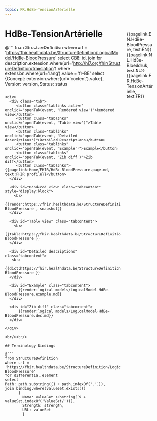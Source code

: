 ```yaml
---
topic: FR.HdBe-TensionArtérielle
---
```


<div style="float:right;width:85px;padding:10px;margin:10">
<p>{{pagelink:EN.HdBe-BloodPressure, text:EN}}  {{pagelink:NL.HdBe-Bloeddruk, text:NL}}  {{pagelink:FR.HdBe-TensionArtérielle, text:FR}}<p>
</div>

# HdBe-TensionArtérielle



@```
from StructureDefinition
where url = 'https://fhir.healthdata.be/StructureDefinition/LogicalModel/HdBe-BloodPressure'
select 
CBB: id,
join for description.extension.where(url='http://hl7.org/fhir/StructureDefinition/translation') where extension.where(url='lang').value = 'fr-BE' select {Concept: extension.where(url='content').value}, 
Version: version,
Status: status
```

<div>
  <div class="tab">
     <button class="tablinks active" onclick="openTab(event, 'Rendered view')">Rendered view</button>
     <button class="tablinks" onclick="openTab(event, 'Table view')">Table view</button>
     <button class="tablinks" onclick="openTab(event, 'Detailed descriptions')">Detailed Descriptions</button>
     <button class="tablinks" onclick="openTab(event, 'Example')">Example</button>
     <button class="tablinks" onclick="openTab(event, 'Zib diff')">Zib diff</button>
     <button class="tablinks">{{pagelink:Home/FHIR/HdBe-BloodPressure.page.md, text:FHIR profile}}</button>
  </div>

  <div id="Rendered view" class="tabcontent" style="display:block">
    <br>
      {{render:https://fhir.healthdata.be/StructureDefinition/LogicalModel/HdBe-BloodPressure , snapshot}}
  </div>

  <div id="Table view" class="tabcontent">
    <br>
      {{table:https://fhir.healthdata.be/StructureDefinition/LogicalModel/HdBe-BloodPressure }}
  </div>

  <div id="Detailed descriptions" class="tabcontent">
   <br>
      {{dict:https://fhir.healthdata.be/StructureDefinition/LogicalModel/HdBe-BloodPressure }}
  </div>

  <div id="Example" class="tabcontent">
      {{render:logical models/LogicalModel-HdBe-BloodPressure.example.md}}
  </div>

  <div id="Zib diff" class="tabcontent">
      {{render:logical models/LogicalModel-HdBe-BloodPressure.doc.md}}
  </div>

</div>

<br/><br/> 

## Terminology Bindings

@```
from StructureDefinition
where url = 'https://fhir.healthdata.be/StructureDefinition/LogicalModel/HdBe-BloodPressure'
for differential.element
select
Path: path.substring((1 + path.indexOf('.'))),
join binding.where(valueSet.exists())
      { 
        Name: valueSet.substring((9 + valueSet.indexOf('ValueSet/'))),
        Strength: strength,
        URL: valueSet
        }
```  